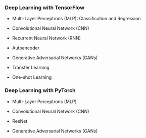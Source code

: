 ### Deep Learning with TensorFlow

- Multi-Layer Perceptrons (MLP): Classification and Regression

- Convolutional Neural Network (CNN)

- Recurrent Neural Network (RNN)

- Autoencoder

- Generative Adversarial Networks (GANs)

- Transfer Learning

- One-shot Learning

### Deep Learning with PyTorch

- Multi-Layer Perceptrons (MLP)

- Convolutional Neural Network (CNN)

- ResNet

- Generative Adversarial Networks (GANs)
